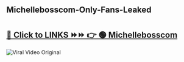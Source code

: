
 ## Michellebosscom-Only-Fans-Leaked

# <h2><a href="https://clipsfans.com/Michellebosscom&ref=git">🔗 Click to LINKS ⏩⏩ 👉 🟢 Michellebosscom </a></h2>

<a href="https://clipsfans.com/Michellebosscom&ref=git" rel="nofollow" data-target="animated-image.originalLink"><img src="https://i.ibb.co.com/xMMVF88/686577567.gif" alt="Viral Video Original" style="max-width: 100%; display: inline-block;" data-target="animated-image.originalImage"></a>
